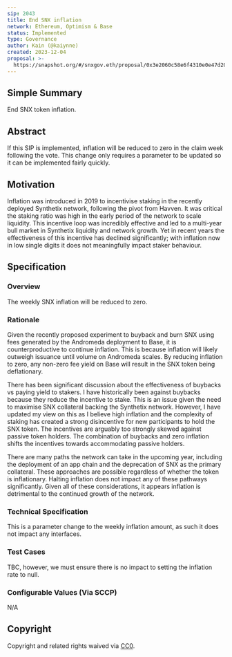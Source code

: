 ```yaml
---
sip: 2043
title: End SNX inflation
network: Ethereum, Optimism & Base
status: Implemented
type: Governance
author: Kain (@kaiynne)
created: 2023-12-04
proposal: >-
  https://snapshot.org/#/snxgov.eth/proposal/0x3e2060c58e6f4310e0e47d200e1f53e07685a178176ac1887a031858954a9902
---
```


## Simple Summary

<!--"If you can't explain it simply, you don't understand it well enough." Simply describe the outcome the proposed changes intends to achieve. This should be non-technical and accessible to a casual community member.-->

End SNX token inflation.

## Abstract

<!--A short (~200 word) description of the proposed change, the abstract should clearly describe the proposed change. This is what *will* be done if the SIP is implemented, not *why* it should be done or *how* it will be done. If the SIP proposes deploying a new contract, write, "we propose to deploy a new contract that will do x".-->

If this SIP is implemented, inflation will be reduced to zero in the claim week following the vote. This change only requires a parameter to be updated so it can be implemented fairly quickly.

## Motivation

<!--This is the problem statement. This is the *why* of the SIP. It should clearly explain *why* the current state of the protocol is inadequate.  It is critical that you explain *why* the change is needed; if the SIP proposes changing how something is calculated, you must address *why* the current calculation is inaccurate or wrong. This is not the place to describe how the SIP will address the issue!-->

Inflation was introduced in 2019 to incentivise staking in the recently deployed Synthetix network, following the pivot from Havven. It was critical the staking ratio was high in the early period of the network to scale liquidity. This incentive loop was incredibly effective and led to a multi-year bull market in Synthetix liquidity and network growth. Yet in recent years the effectiveness of this incentive has declined significantly; with inflation now in low single digits it does not meaningfully impact staker behaviour.

## Specification

<!--The specification should describe the syntax and semantics of any new feature, there are five sections
1. Overview
2. Rationale
3. Technical Specification
4. Test Cases
5. Configurable Values
-->

### Overview

<!--This is a high level overview of *how* the SIP will solve the problem. The overview should clearly describe how the new feature will be implemented.-->

The weekly SNX inflation will be reduced to zero.

### Rationale

<!--This is where you explain the reasoning behind how you propose to solve the problem. Why did you propose to implement the change in this way, what were the considerations and trade-offs. The rationale fleshes out what motivated the design and why particular design decisions were made. It should describe alternate designs that were considered and related work. The rationale may also provide evidence of consensus within the community, and should discuss important objections or concerns raised during discussion.-->

Given the recently proposed experiment to buyback and burn SNX using fees generated by the Andromeda deployment to Base, it is counterproductive to continue inflation. This is because inflation will likely outweigh issuance until volume on Andromeda scales. By reducing inflation to zero, any non-zero fee yield on Base will result in the SNX token being deflationary.

There has been significant discussion about the effectiveness of buybacks vs paying yield to stakers. I have historically been against buybacks because they reduce the incentive to stake. This is an issue given the need to maximise SNX collateral backing the Synthetix network. However, I have updated my view on this as I believe high inflation and the complexity of staking has created a strong disincentive for new participants to hold the SNX token. The incentives are arguably too strongly skewed against passive token holders. The combination of buybacks and zero inflation shifts the incentives towards accommodating passive holders.

There are many paths the network can take in the upcoming year, including the deployment of an app chain and the deprecation of SNX as the primary collateral. These approaches are possible regardless of whether the token is inflationary. Halting inflation does not impact any of these pathways significantly. Given all of these considerations, it appears inflation is detrimental to the continued growth of the network.

### Technical Specification

<!--The technical specification should outline the public API of the changes proposed. That is, changes to any of the interfaces Synthetix currently exposes or the creations of new ones.-->

This is a parameter change to the weekly inflation amount, as such it does not impact any interfaces.

### Test Cases

<!--Test cases for an implementation are mandatory for SIPs but can be included with the implementation..-->

TBC, however, we must ensure there is no impact to setting the inflation rate to null.

### Configurable Values (Via SCCP)

<!--Please list all values configurable via SCCP under this implementation.-->

N/A

## Copyright

Copyright and related rights waived via [CC0](https://creativecommons.org/publicdomain/zero/1.0/).
